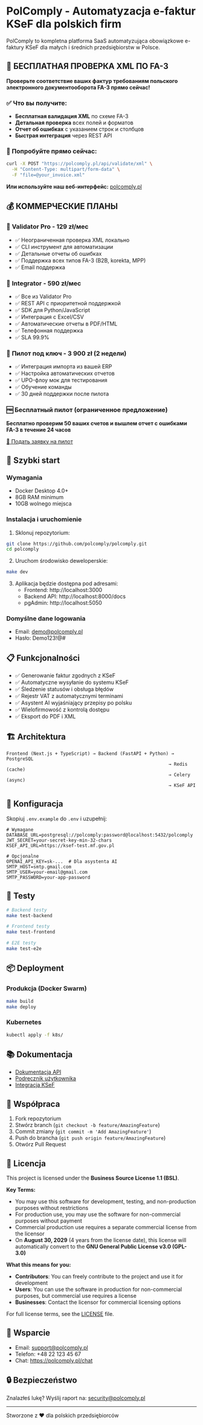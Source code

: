 # PolComply - Automatyzacja e-faktur KSeF dla polskich firm

PolComply to kompletna platforma SaaS automatyzująca obowiązkowe e-faktury KSeF dla małych i średnich przedsiębiorstw w Polsce.

## 🎯 **БЕСПЛАТНАЯ ПРОВЕРКА XML ПО FA-3**

**Проверьте соответствие ваших фактур требованиям польского электронного документооборота FA-3 прямо сейчас!**

### ✅ Что вы получите:
- **Бесплатная валидация XML** по схеме FA-3
- **Детальная проверка** всех полей и форматов  
- **Отчет об ошибках** с указанием строк и столбцов
- **Быстрая интеграция** через REST API

### 🚀 Попробуйте прямо сейчас:
```bash
curl -X POST "https://polcomply.pl/api/validate/xml" \
  -H "Content-Type: multipart/form-data" \
  -F "file=@your_invoice.xml"
```

**Или используйте наш веб-интерфейс:** [polcomply.pl](https://polcomply.pl)

## 💰 **КОММЕРЧЕСКИЕ ПЛАНЫ**

### 🎯 **Validator Pro** - 129 zł/мес
- ✅ Неограниченная проверка XML локально
- ✅ CLI инструмент для автоматизации
- ✅ Детальные отчеты об ошибках
- ✅ Поддержка всех типов FA-3 (B2B, korekta, MPP)
- ✅ Email поддержка

### 🚀 **Integrator** - 590 zł/мес  
- ✅ Все из Validator Pro
- ✅ REST API с приоритетной поддержкой
- ✅ SDK для Python/JavaScript
- ✅ Интеграция с Excel/CSV
- ✅ Автоматические отчеты в PDF/HTML
- ✅ Телефонная поддержка
- ✅ SLA 99.9%

### 🎯 **Пилот под ключ** - 3 900 zł (2 недели)
- ✅ Интеграция импорта из вашей ERP
- ✅ Настройка автоматических отчетов
- ✅ UPO-флоу мок для тестирования
- ✅ Обучение команды
- ✅ 30 дней поддержки после пилота

### 🆓 **Бесплатный пилот** (ограниченное предложение)
**Бесплатно проверим 50 ваших счетов и вышлем отчет с ошибками FA-3 в течение 24 часов**

[📝 Подать заявку на пилот](https://forms.gle/your-form-link)

## 🚀 Szybki start

### Wymagania
- Docker Desktop 4.0+
- 8GB RAM minimum
- 10GB wolnego miejsca

### Instalacja i uruchomienie

1. Sklonuj repozytorium:
```bash
git clone https://github.com/polcomply/polcomply.git
cd polcomply
```

2. Uruchom środowisko deweloperskie:
```bash
make dev
```

3. Aplikacja będzie dostępna pod adresami:
   - Frontend: http://localhost:3000
   - Backend API: http://localhost:8000/docs
   - pgAdmin: http://localhost:5050

### Domyślne dane logowania
- Email: demo@polcomply.pl
- Hasło: Demo123!@#

## 📋 Funkcjonalności

- ✅ Generowanie faktur zgodnych z KSeF
- ✅ Automatyczne wysyłanie do systemu KSeF
- ✅ Śledzenie statusów i obsługa błędów
- ✅ Rejestr VAT z automatycznymi terminami
- ✅ Asystent AI wyjaśniający przepisy po polsku
- ✅ Wielofirmowość z kontrolą dostępu
- ✅ Eksport do PDF i XML

## 🏗️ Architektura

```
Frontend (Next.js + TypeScript) → Backend (FastAPI + Python) → PostgreSQL
                                                            → Redis (cache)
                                                            → Celery (async)
                                                            → KSeF API
```

## 🔧 Konfiguracja

Skopiuj `.env.example` do `.env` i uzupełnij:

```env
# Wymagane
DATABASE_URL=postgresql://polcomply:password@localhost:5432/polcomply
JWT_SECRET=your-secret-key-min-32-chars
KSEF_API_URL=https://ksef-test.mf.gov.pl

# Opcjonalne
OPENAI_API_KEY=sk-...  # Dla asystenta AI
SMTP_HOST=smtp.gmail.com
SMTP_USER=your-email@gmail.com
SMTP_PASSWORD=your-app-password
```

## 🧪 Testy

```bash
# Backend testy
make test-backend

# Frontend testy
make test-frontend

# E2E testy
make test-e2e
```

## 📦 Deployment

### Produkcja (Docker Swarm)
```bash
make build
make deploy
```

### Kubernetes
```bash
kubectl apply -f k8s/
```

## 📚 Dokumentacja

- [Dokumentacja API](http://localhost:8000/docs)
- [Podręcznik użytkownika](docs/user-guide-pl.md)
- [Integracja KSeF](docs/ksef-integration.md)

## 🤝 Współpraca

1. Fork repozytorium
2. Stwórz branch (`git checkout -b feature/AmazingFeature`)
3. Commit zmiany (`git commit -m 'Add AmazingFeature'`)
4. Push do brancha (`git push origin feature/AmazingFeature`)
5. Otwórz Pull Request

## 📄 Licencja

This project is licensed under the **Business Source License 1.1 (BSL)**. 

**Key Terms:**
- You may use this software for development, testing, and non-production purposes without restrictions
- For production use, you may use the software for non-commercial purposes without payment
- Commercial production use requires a separate commercial license from the licensor
- On **August 30, 2029** (4 years from the license date), this license will automatically convert to the **GNU General Public License v3.0 (GPL-3.0)**

**What this means for you:**
- **Contributors**: You can freely contribute to the project and use it for development
- **Users**: You can use the software in production for non-commercial purposes, but commercial use requires a license
- **Businesses**: Contact the licensor for commercial licensing options

For full license terms, see the [LICENSE](LICENSE) file.

## 💬 Wsparcie

- Email: support@polcomply.pl
- Telefon: +48 22 123 45 67
- Chat: https://polcomply.pl/chat

## 🔒 Bezpieczeństwo

Znalazłeś lukę? Wyślij raport na: security@polcomply.pl

---

Stworzone z ❤️ dla polskich przedsiębiorców